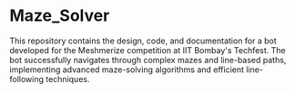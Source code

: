 # Maze_Solver
This repository contains the design, code, and documentation for a bot developed for the Meshmerize competition at IIT Bombay's Techfest. The bot successfully navigates through complex mazes and line-based paths, implementing advanced maze-solving algorithms and efficient line-following techniques. 
